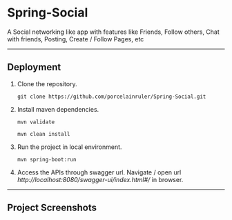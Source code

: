 # Spring-Social
A Social networking like app with features like Friends, Follow others, Chat with friends, Posting, Create / Follow Pages, etc

---
## Deployment
1. Clone the repository.

   `git clone https://github.com/porcelainruler/Spring-Social.git`

2. Install maven dependencies.

    `mvn validate`

    `mvn clean install`
3. Run the project in local environment.

   `mvn spring-boot:run`

4. Access the APIs through swagger url. Navigate / open url *http://localhost:8080/swagger-ui/index.html#/* in browser.

---
## Project Screenshots